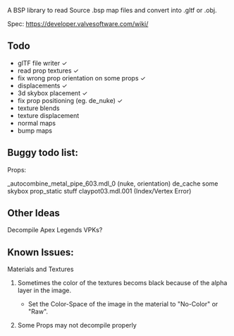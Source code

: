 A BSP library to read Source .bsp map files and convert into .gltf or .obj.

Spec: https://developer.valvesoftware.com/wiki/

## Todo

- glTF file writer  	                        ✓
- read prop textures                            ✓
- fix wrong prop orientation on some props      ✓
- displacements                                 ✓
- 3d skybox placement                           ✓
- fix prop positioning (eg. de_nuke)            ✓
- texture blends
- texture displacement
- normal maps
- bump maps

## Buggy todo list:

Props:

_autocombine_metal_pipe_603.mdl_0 (nuke, orientation)
de_cache some skybox prop_static stuff
claypot03.mdl.001 (Index/Vertex Error)

## Other Ideas

Decompile Apex Legends VPKs?

## Known Issues:

Materials and Textures

1. Sometimes the color of the textures becoms black because of the alpha layer in the image.
    - Set the Color-Space of the image in the material to "No-Color" or "Raw".

2. Some Props may not decompile properly
